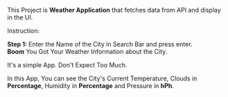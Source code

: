 This Project is **Weather Application** that fetches data from API and display in the UI.

Instruction:

**Step 1:** Enter the Name of the City in Search Bar and press enter. <br>
**Boom** You Got Your Weather Information about the City.

It's a simple App. Don't Expect Too Much.

In this App, You can see the City's Current Temperature, Clouds in **Percentage**, Humidity in **Percentage** and Pressure in **hPh**.
